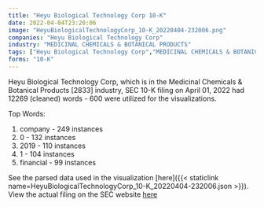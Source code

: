 ```yaml
---
title: "Heyu Biological Technology Corp 10-K"
date: 2022-04-04T23:20:06
image: "HeyuBiologicalTechnologyCorp_10-K_20220404-232006.png"
companies: "Heyu Biological Technology Corp"
industry: "MEDICINAL CHEMICALS & BOTANICAL PRODUCTS"
tags: ["Heyu Biological Technology Corp","MEDICINAL CHEMICALS & BOTANICAL PRODUCTS","04-01-2022","10-K"]
forms: "10-K"
---
```

Heyu Biological Technology Corp, which is in the Medicinal Chemicals & Botanical Products [2833] industry, SEC 10-K filing on April 01, 2022 had 12269 (cleaned) words - 600 were utilized for the visualizations.

Top Words:
1. company - 249 instances
2. 0 - 132 instances
3. 2019 - 110 instances
4. 1 - 104 instances
5. financial - 99 instances


See the parsed data used in the visualization [here]({{< staticlink name=HeyuBiologicalTechnologyCorp_10-K_20220404-232006.json >}}).  
View the actual filing on the SEC website [here](https://www.sec.gov/Archives/edgar/data/1086303/0001213900-22-017164.txt)